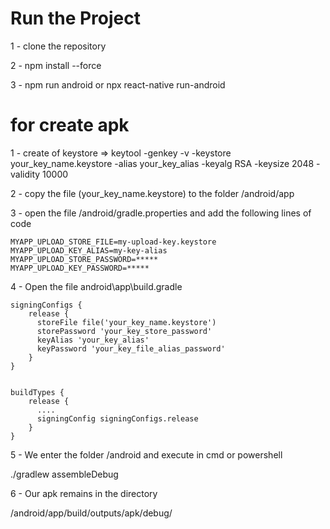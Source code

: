 # Run the Project
1 - clone the repository

2 - npm install --force

3 - npm run android or npx react-native run-android


# for create apk
1 - create of keystore  =>  keytool -genkey -v -keystore your_key_name.keystore -alias your_key_alias -keyalg RSA -keysize 2048 -validity 10000


2 - copy the file (your_key_name.keystore) to the folder /android/app 


3 - open the file /android/gradle.properties and add the following lines of code

    MYAPP_UPLOAD_STORE_FILE=my-upload-key.keystore
    MYAPP_UPLOAD_KEY_ALIAS=my-key-alias
    MYAPP_UPLOAD_STORE_PASSWORD=*****
    MYAPP_UPLOAD_KEY_PASSWORD=*****
    
    
4 - Open the file android\app\build.gradle 

    signingConfigs {
        release {
          storeFile file('your_key_name.keystore')
          storePassword 'your_key_store_password'
          keyAlias 'your_key_alias'
          keyPassword 'your_key_file_alias_password'
        }
    }


    buildTypes {
        release {
          ....
          signingConfig signingConfigs.release
        }
    }


5 - We enter the folder /android and execute in cmd or powershell

  ./gradlew assembleDebug
  
  
6 - Our apk remains in the directory

  /android/app/build/outputs/apk/debug/
